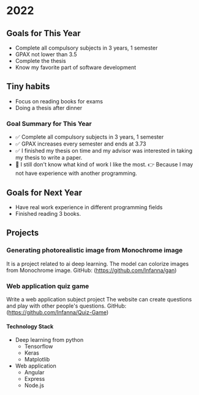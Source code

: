 # 2022

## Goals for This Year

* Complete all compulsory subjects in 3 years, 1 semester
* GPAX not lower than 3.5
* Complete the thesis
* Know my favorite part of software development

## Tiny habits

* Focus on reading books for exams
* Doing a thesis after dinner

### Goal Summary for This Year

* ✅ Complete all compulsory subjects in 3 years, 1 semester
* ✅ GPAX increases every semester and ends at 3.73
* ✅ I finished my thesis on time and my advisor was interested in taking my thesis to write a paper.
* 🤔 I still don't know what kind of work I like the most. 👉 Because I may not have experience with another programming.

## Goals for Next Year

* Have real work experience in different programming fields
* Finished reading 3 books.

## Projects

### Generating photorealistic image from Monochrome image

It is a project related to ai deep learning. The model can colorize images from Monochrome image.
GitHub: (https://github.com/Infanna/gan)

### Web application quiz game

Write a web application subject project 
The website can create questions and play with other people's questions.
GitHub: (https://github.com/Infanna/Quiz-Game)

#### Technology Stack

* Deep learning from python
  * Tensorflow
  * Keras
  * Matplotlib
* Web application
  * Angular
  * Express
  * Node.js